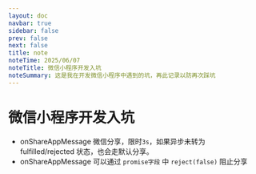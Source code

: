```yaml
---
layout: doc
navbar: true
sidebar: false
prev: false
next: false
title: note
noteTime: 2025/06/07
noteTitle: 微信小程序开发入坑
noteSummary: 这是我在开发微信小程序中遇到的坑，再此记录以防再次踩坑
---
```


<!--@include: ../../.vitepress/parts/note-child.md-->

# 微信小程序开发入坑

- onShareAppMessage 微信分享，限时`3s`，如果异步未转为 fulfilled/rejected 状态，也会走默认分享。
- onShareAppMessage 可以通过 `promise字段` 中 `reject(false)` 阻止分享